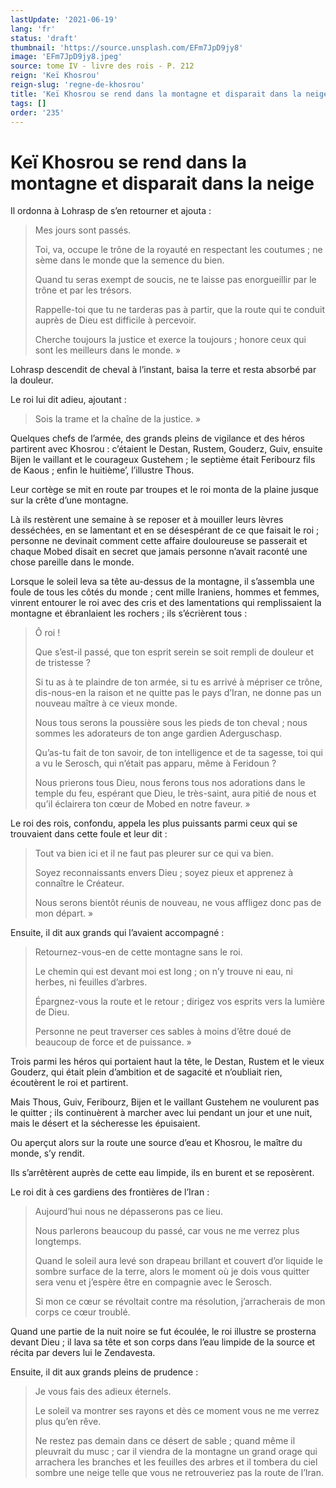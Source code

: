 ```yaml
---
lastUpdate: '2021-06-19'
lang: 'fr'
status: 'draft'
thumbnail: 'https://source.unsplash.com/EFm7JpD9jy8'
image: 'EFm7JpD9jy8.jpeg'
source: tome IV - livre des rois - P. 212
reign: 'Keï Khosrou'
reign-slug: 'regne-de-khosrou'
title: 'Keï Khosrou se rend dans la montagne et disparait dans la neige | Le Livre des Rois | Shâhnâmeh'
tags: []
order: '235'
---
```


<!-- LTeX: language=fr -->

# Keï Khosrou se rend dans la montagne et disparait dans la neige

Il ordonna à Lohrasp de s’en retourner et ajouta :

> Mes jours sont passés.
>
> Toi, va, occupe le trône de la royauté en respectant les coutumes ; ne sème dans le monde que la semence du bien.
>
> Quand tu seras exempt de soucis, ne te laisse pas enorgueillir par le trône et par les trésors.
>
> Rappelle-toi que tu ne tarderas pas à partir, que la route qui te conduit auprès de Dieu est difficile à percevoir.
>
> Cherche toujours la justice et exerce la toujours ; honore ceux qui sont les meilleurs dans le monde. »

Lohrasp descendit de cheval à l’instant, baisa la terre et resta absorbé par la douleur.

Le roi lui dit adieu, ajoutant :

> Sois la trame et la chaîne de la justice. »

Quelques chefs de l’armée, des grands pleins de vigilance et des héros partirent avec Khosrou : c’étaient le Destan, Rustem, Gouderz, Guiv, ensuite Bijen le vaillant et le courageux Gustehem ; le septième était Feribourz fils de Kaous ; enfin le huitième’, l’illustre Thous.

Leur cortège se mit en route par troupes et le roi monta de la plaine jusque sur la crête d’une montagne.

Là ils restèrent une semaine à se reposer et à mouiller leurs lèvres desséchées, en se lamentant et en se désespérant de ce que faisait le roi ; personne ne devinait comment cette affaire douloureuse se passerait et chaque Mobed disait en secret que jamais personne n’avait raconté une chose pareille dans le monde.

Lorsque le soleil leva sa tête au-dessus de la montagne, il s’assembla une foule de tous les côtés du monde ; cent mille Iraniens, hommes et femmes, vinrent entourer le roi avec des cris et des lamentations qui remplissaient la montagne et ébranlaient les rochers ; ils s’écrièrent tous :

> Ô roi !
>
> Que s’est-il passé, que ton esprit serein se soit rempli de douleur et de tristesse ?
>
> Si tu as à te plaindre de ton armée, si tu es arrivé à mépriser ce trône, dis-nous-en la raison et ne quitte pas le pays d’Iran, ne donne pas un nouveau maître à ce vieux monde.
>
> Nous tous serons la poussière sous les pieds de ton cheval ; nous sommes les adorateurs de ton ange gardien Aderguschasp.
>
> Qu’as-tu fait de ton savoir, de ton intelligence et de ta sagesse, toi qui a vu le Serosch, qui n’était pas apparu, même à Feridoun ?
>
> Nous prierons tous Dieu, nous ferons tous nos adorations dans le temple du feu, espérant que Dieu, le très-saint, aura pitié de nous et qu’il éclairera ton cœur de Mobed en notre faveur. »

Le roi des rois, confondu, appela les plus puissants parmi ceux qui se trouvaient dans cette foule et leur dit :

> Tout va bien ici et il ne faut pas pleurer sur ce qui va bien.
>
> Soyez reconnaissants envers Dieu ; soyez pieux et apprenez à connaître le Créateur.
>
> Nous serons bientôt réunis de nouveau, ne vous affligez donc pas de mon départ. »

Ensuite, il dit aux grands qui l’avaient accompagné :

> Retournez-vous-en de cette montagne sans le roi.
>
> Le chemin qui est devant moi est long ; on n’y trouve ni eau, ni herbes, ni feuilles d’arbres.
>
> Épargnez-vous la route et le retour ; dirigez vos esprits vers la lumière de Dieu.
>
> Personne ne peut traverser ces sables à moins d’être doué de beaucoup de force et de puissance. »

Trois parmi les héros qui portaient haut la tête, le Destan, Rustem et le vieux Gouderz, qui était plein d’ambition et de sagacité et n’oubliait rien, écoutèrent le roi et partirent.

Mais Thous, Guiv, Feribourz, Bijen et le vaillant Gustehem ne voulurent pas le quitter ; ils continuèrent à marcher avec lui pendant un jour et une nuit, mais le désert et la sécheresse les épuisaient.

Ou aperçut alors sur la route une source d’eau et Khosrou, le maître du monde, s’y rendit.

Ils s’arrêtèrent auprès de cette eau limpide, ils en burent et se reposèrent.

Le roi dit à ces gardiens des frontières de l’Iran :

> Aujourd’hui nous ne dépasserons pas ce lieu.
>
> Nous parlerons beaucoup du passé, car vous ne me verrez plus longtemps.
>
> Quand le soleil aura levé son drapeau brillant et couvert d’or liquide le sombre surface de la terre, alors le moment où je dois vous quitter sera venu et j’espère être en compagnie avec le Serosch.
>
> Si mon ce cœur se révoltait contre ma résolution, j’arracherais de mon corps ce cœur troublé.

Quand une partie de la nuit noire se fut écoulée, le roi illustre se prosterna devant Dieu ; il lava sa tête et son corps dans l’eau limpide de la source et récita par devers lui le Zendavesta.

Ensuite, il dit aux grands pleins de prudence :

> Je vous fais des adieux éternels.
>
> Le soleil va montrer ses rayons et dès ce moment vous ne me verrez plus qu’en rêve.
>
> Ne restez pas demain dans ce désert de sable ; quand même il pleuvrait du musc ; car il viendra de la montagne un grand orage qui arrachera les branches et les feuilles des arbres et il tombera du ciel sombre une neige telle que vous ne retrouveriez pas la route de l’Iran.
